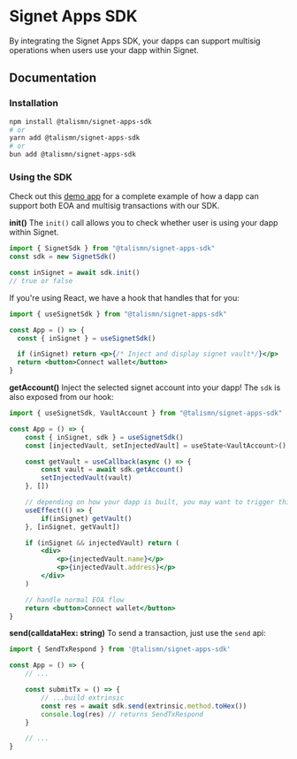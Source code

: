 # Signet Apps SDK

By integrating the Signet Apps SDK, your dapps can support multisig operations when users use your dapp within Signet.

## Documentation

### Installation

```bash
npm install @talismn/signet-apps-sdk
# or
yarn add @talismn/signet-apps-sdk
# or
bun add @talismn/signet-apps-sdk
```

### Using the SDK

Check out this [demo app](https://github.com/talismansociety/signet-apps-demo) for a complete example of how a dapp can support both EOA and multisig transactions with our SDK.

**init()**
The `init()` call allows you to check whether user is using your dapp within Signet.

```javascript
import { SignetSdk } from "@talismn/signet-apps-sdk"
const sdk = new SignetSdk()

const inSignet = await sdk.init()
// true or false
```

If you're using React, we have a hook that handles that for you:

```jsx
import { useSignetSdk } from "@talismn/signet-apps-sdk"

const App = () => {
  const { inSignet } = useSignetSdk()

  if (inSignet) return <p>{/* Inject and display signet vault*/}</p>
  return <button>Connect wallet</button>
}
```

**getAccount()**
Inject the selected signet account into your dapp! The `sdk` is also exposed from our hook:

```jsx
import { useSignetSdk, VaultAccount } from "@talismn/signet-apps-sdk"

const App = () => {
    const { inSignet, sdk } = useSignetSdk()
    const [injectedVault, setInjectedVault] = useState<VaultAccount>()

    const getVault = useCallback(async () => {
        const vault = await sdk.getAccount()
        setInjectedVault(vault)
    }, [])

    // depending on how your dapp is built, you may want to trigger this via a button click instead of useEffect
    useEffect(() => {
        if(inSignet) getVault()
    }, [inSignet, getVault])

    if (inSignet && injectedVault) return (
        <div>
            <p>{injectedVault.name}</p>
            <p>{injectedVault.address}</p>
        </div>
    )

    // handle normal EOA flow
    return <button>Connect wallet</button>
}
```

**send(calldataHex: string)**
To send a transaction, just use the `send` api:

```javascript
import { SendTxRespond } from '@talismn/signet-apps-sdk'

const App = () => {
    // ...

    const submitTx = () => {
        // ...build extrinsic
        const res = await sdk.send(extrinsic.method.toHex())
        console.log(res) // returns SendTxRespond
    }

    // ...
}
```
